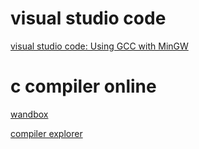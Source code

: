 # visual studio code

[visual studio code: Using GCC with MinGW](https://code.visualstudio.com/docs/cpp/config-mingw)

# c compiler online

[wandbox](https://wandbox.org/)

[compiler explorer](https://gcc.godbolt.org/)


